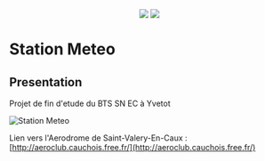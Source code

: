 <p align="center">
  <img align="center" src ="https://zupimages.net/up/18/16/jeij.png" />
  <img align="center" src ="http://queneau-lyc.spip.ac-rouen.fr/IMG/eva_habillage/QueneauNomTitre.png" />
</p>

<p align="center">

<h1> Station Meteo </h1>

</p>

<p align="center">

<h2> Presentation  </h2>

</p>

Projet de fin d'etude du BTS SN EC à Yvetot

![Station Meteo](https://zupimages.net/up/18/16/bgc8.png)

Lien vers l'Aerodrome de Saint-Valery-En-Caux : [http://aeroclub.cauchois.free.fr/](http://aeroclub.cauchois.free.fr/)
